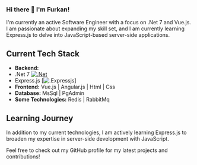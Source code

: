 ### Hi there 👋 I'm Furkan!

I'm currently an active Software Engineer with a focus on .Net 7 and Vue.js. I am passionate about expanding my skill set, and I am currently learning Express.js to delve into JavaScript-based server-side applications.

## Current Tech Stack

- **Backend:** 
 - .Net 7 [![.Net](https://img.shields.io/badge/.Net-7-blue)](https://dotnet.microsoft.com/)
 - Express.js [![.Expressjs](https://img.shields.io/badge/.Express-Js-blue)]
- **Frontend:** Vue.js | Angular.js | Html | Css
- **Database:** MsSql | PgAdmin
- **Some Technologies:** Redis | RabbitMq


## Learning Journey

In addition to my current technologies, I am actively learning Express.js to broaden my expertise in server-side development with JavaScript.

Feel free to check out my GitHub profile for my latest projects and contributions!

<!--
**saruhansenturk/saruhansenturk** is a ✨ _special_ ✨ repository because its `README.md` (this file) appears on your GitHub profile.

Here are some ideas to get you started:

- 🔭 I’m currently working on ...
- 🌱 I’m currently learning ...
- 👯 I’m looking to collaborate on ...
- 🤔 I’m looking for help with ...
- 💬 Ask me about ...
- 📫 How to reach me: ...
- 😄 Pronouns: ...
- ⚡ Fun fact: ...
-->

